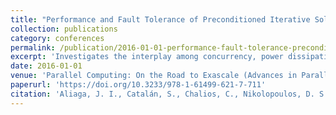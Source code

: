 ```yaml
---
title: "Performance and Fault Tolerance of Preconditioned Iterative Solvers on Low-Power ARM Architectures"
collection: publications
category: conferences
permalink: /publication/2016-01-01-performance-fault-tolerance-preconditioned-solvers
excerpt: 'Investigates the interplay among concurrency, power dissipation, energy consumption and voltage-frequency scaling for Conjugate Gradient method with ILUPACK preconditioner on low-power ARM processors.'
date: 2016-01-01
venue: 'Parallel Computing: On the Road to Exascale (Advances in Parallel Computing, Vol. 27)'
paperurl: 'https://doi.org/10.3233/978-1-61499-621-7-711'
citation: 'Aliaga, J. I., Catalán, S., Chalios, C., Nikolopoulos, D. S., & Quintana-Ortí, E. S. (2016). &quot;Performance and Fault Tolerance of Preconditioned Iterative Solvers on Low-Power ARM Architectures.&quot; In <i>Parallel Computing: On the Road to Exascale</i> (pp. 711-720). <i>Advances in Parallel Computing</i>, Vol. 27. https://doi.org/10.3233/978-1-61499-621-7-711'
---
```

